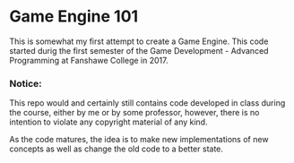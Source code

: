 # Game Engine 101
This is somewhat my first attempt to create a Game Engine. This code started durig the first semester of the Game Development - Advanced Programming at Fanshawe College in 2017.

### Notice:
This repo would and certainly still contains code developed in class during the course, either by me or by some professor, however, there is no intention to violate any copyright material of any kind.

As the code matures, the idea is to make new implementations of new concepts as well as change the old code to a better state.
